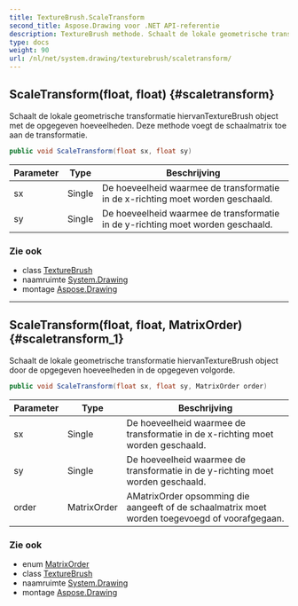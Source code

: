 ```yaml
---
title: TextureBrush.ScaleTransform
second_title: Aspose.Drawing voor .NET API-referentie
description: TextureBrush methode. Schaalt de lokale geometrische transformatie hiervanTextureBrush object met de opgegeven hoeveelheden. Deze methode voegt de schaalmatrix toe aan de transformatie.
type: docs
weight: 90
url: /nl/net/system.drawing/texturebrush/scaletransform/
---
```

## ScaleTransform(float, float) {#scaletransform}

Schaalt de lokale geometrische transformatie hiervanTextureBrush object met de opgegeven hoeveelheden. Deze methode voegt de schaalmatrix toe aan de transformatie.

```csharp
public void ScaleTransform(float sx, float sy)
```

| Parameter | Type | Beschrijving |
| --- | --- | --- |
| sx | Single | De hoeveelheid waarmee de transformatie in de x-richting moet worden geschaald. |
| sy | Single | De hoeveelheid waarmee de transformatie in de y-richting moet worden geschaald. |

### Zie ook

* class [TextureBrush](../)
* naamruimte [System.Drawing](../../texturebrush/)
* montage [Aspose.Drawing](../../../)

---

## ScaleTransform(float, float, MatrixOrder) {#scaletransform_1}

Schaalt de lokale geometrische transformatie hiervanTextureBrush object door de opgegeven hoeveelheden in de opgegeven volgorde.

```csharp
public void ScaleTransform(float sx, float sy, MatrixOrder order)
```

| Parameter | Type | Beschrijving |
| --- | --- | --- |
| sx | Single | De hoeveelheid waarmee de transformatie in de x-richting moet worden geschaald. |
| sy | Single | De hoeveelheid waarmee de transformatie in de y-richting moet worden geschaald. |
| order | MatrixOrder | AMatrixOrder opsomming die aangeeft of de schaalmatrix moet worden toegevoegd of voorafgegaan. |

### Zie ook

* enum [MatrixOrder](../../../system.drawing.drawing2d/matrixorder/)
* class [TextureBrush](../)
* naamruimte [System.Drawing](../../texturebrush/)
* montage [Aspose.Drawing](../../../)


